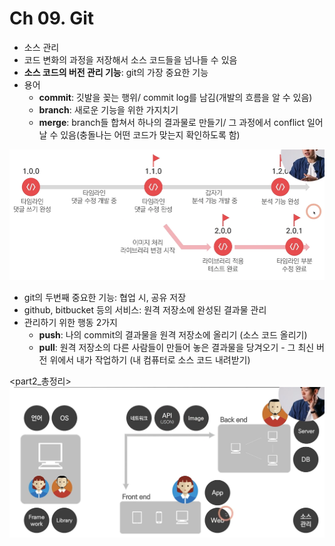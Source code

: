 # Ch 09. Git
- 소스 관리
- 코드 변화의 과정을 저장해서 소스 코드들을 넘나들 수 있음
- **소스 코드의 버전 관리 기능**: git의 가장 중요한 기능
- 용어
  - **commit**: 깃발을 꽂는 행위/ commit log를 남김(개발의 흐름을 알 수 있음)
  - **branch**: 새로운 기능을 위한 가지치기
  - **merge**: branch들 합쳐서 하나의 결과물로 만들기/ 그 과정에서 conflict 일어날 수 있음(충돌나는 어떤 코드가 맞는지 확인하도록 함)

![img_29.png](images/img_29.png)

- git의 두번째 중요한 기능: 협업 시, 공유 저장 
- github, bitbucket 등의 서비스: 원격 저장소에 완성된 결과물 관리
- 관리하기 위한 행동 2가지
  - **push**: 나의 commit의 결과물을 원격 저장소에 올리기 (소스 코드 올리기) 
  - **pull**: 원격 저장소의 다른 사람들이 만들어 놓은 결과물을 당겨오기 - 그 최신 버전 위에서 내가 작업하기 (내 컴퓨터로 소스 코드 내려받기)

<part2_총정리>
![img_30.png](images/img_30.png)